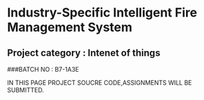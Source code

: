 # Industry-Specific Intelligent Fire Management System
## Project category : Intenet of things
###BATCH NO : B7-1A3E

IN THIS PAGE PROJECT SOUCRE CODE,ASSIGNMENTS WILL BE SUBMITTED.
